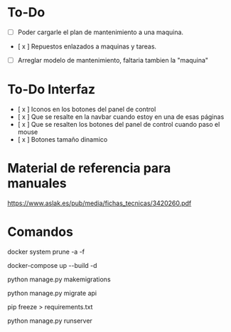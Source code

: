 # To-Do

- [ ] Poder cargarle el plan de mantenimiento a una maquina.
- [ x ] Repuestos enlazados a maquinas y tareas.
- [ ] Arreglar modelo de mantenimiento, faltaria tambien la "maquina"

# To-Do Interfaz

- [ x ] Iconos en los botones del panel de control
- [ x ] Que se resalte en la navbar cuando estoy en una de esas páginas
- [ x ] Que se resalten los botones del panel de control cuando paso el mouse
- [ x ] Botones tamaño dinamico

# Material de referencia para manuales

https://www.aslak.es/pub/media/fichas_tecnicas/3420260.pdf

# Comandos

docker system prune -a -f

docker-compose up --build -d

python manage.py makemigrations

python manage.py migrate api

pip freeze > requirements.txt

python manage.py runserver
